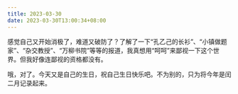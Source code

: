```yaml
---
title: 2023-03-30
date: 2023-03-30T13:00:34+08:00
---
```


感觉自己又开始消极了，难道又破防了？了解了一下“孔乙己的长衫”、“小镇做题家”、“杂交教授”、“万柳书院”等等的报道，我真想用“呵呵”来鄙视一下这个世界。但我好像连鄙视的资格都没有。

哦，对了。今天又是自己的生日，祝自己生日快乐吧。不为别的，只为将今年是闰二月记录起来。